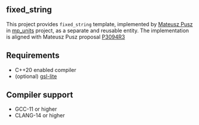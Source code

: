 ## fixed_string

This project provides `fixed_string` template, implemented by [Mateusz Pusz](https://github.com/mpusz) in [mp_units](https://github.com/mpusz/mp-units) project, as a separate and reusable entity. The implementation is aligned with Mateusz Pusz proposal [P3094R3](https://www.open-std.org/jtc1/sc22/wg21/docs/papers/2024/p3094r3.html)

## Requirements

* C++20 enabled compiler
* (optional) [gsl-lite](https://github.com/gsl-lite/gsl-lite.git)

## Compiler support

* GCC-11 or higher
* CLANG-14 or higher

